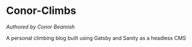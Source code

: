 # Conor-Climbs

*Authored by Conor Beamish*

A personal climbing blog built using Gatsby and Sanity as a headless CMS

